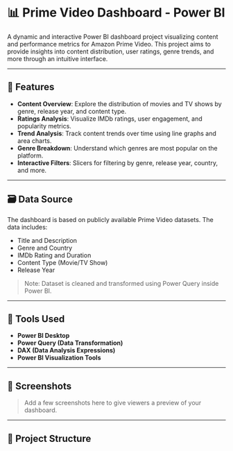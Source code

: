 # 📊 Prime Video Dashboard - Power BI

A dynamic and interactive Power BI dashboard project visualizing content and performance metrics for Amazon Prime Video. This project aims to provide insights into content distribution, user ratings, genre trends, and more through an intuitive interface.

---

## 🚀 Features

- **Content Overview**: Explore the distribution of movies and TV shows by genre, release year, and content type.
- **Ratings Analysis**: Visualize IMDb ratings, user engagement, and popularity metrics.
- **Trend Analysis**: Track content trends over time using line graphs and area charts.
- **Genre Breakdown**: Understand which genres are most popular on the platform.
- **Interactive Filters**: Slicers for filtering by genre, release year, country, and more.

---

## 🗃️ Data Source

The dashboard is based on publicly available Prime Video datasets. The data includes:

- Title and Description
- Genre and Country
- IMDb Rating and Duration
- Content Type (Movie/TV Show)
- Release Year

> Note: Dataset is cleaned and transformed using Power Query inside Power BI.

---

## 📌 Tools Used

- **Power BI Desktop**
- **Power Query (Data Transformation)**
- **DAX (Data Analysis Expressions)**
- **Power BI Visualization Tools**

---

## 📸 Screenshots

> Add a few screenshots here to give viewers a preview of your dashboard.

---

## 📂 Project Structure

